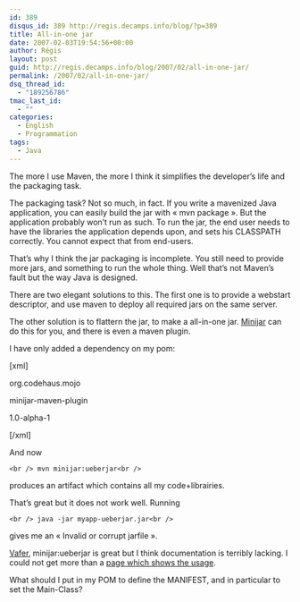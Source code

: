 ```yaml
---
id: 389
disqus_id: 389 http://regis.decamps.info/blog/?p=389
title: All-in-one jar
date: 2007-02-03T19:54:56+00:00
author: Régis
layout: post
guid: http://regis.decamps.info/blog/2007/02/all-in-one-jar/
permalink: /2007/02/all-in-one-jar/
dsq_thread_id:
  - "189256786"
tmac_last_id:
  - ""
categories:
  - English
  - Programmation
tags:
  - Java
---
```

The more I use Maven, the more I think it simplifies the developer’s life and the packaging task.

The packaging task? Not so much, in fact. If you write a mavenized Java application, you can easily build the jar with « mvn package ». But the application probably won’t run as such. To run the jar, the end user needs to have the libraries the application depends upon, and sets his CLASSPATH correctly. You cannot expect that from end-users.

That’s why I think the jar packaging is incomplete. You still need to provide more jars, and something to run the whole thing. Well that’s not Maven’s fault but the way Java is designed.

There are two elegant solutions to this. The first one is to provide a webstart descriptor, and use maven to deploy all required jars on the same server.

The other solution is to flattern the jar, to make a all-in-one jar. [Minijar](http://mojo.codehaus.org/minijar-maven-plugin/ueberjar-mojo.html) can do this for you, and there is even a maven plugin. 

I have only added a dependency on my pom:
  
[xml]
  
<dependency>
	  
<groupid>org.codehaus.mojo</groupid>
	  
<artifactid>minijar-maven-plugin</artifactid>
	  
<version>1.0-alpha-1</version>
  
</dependency>
  
[/xml]

And now
  
`<br />
mvn minijar:ueberjar<br />
` 
  
produces an artifact which contains all my code+librairies.

That’s great but it does not work well. Running
  
`<br />
java -jar myapp-ueberjar.jar<br />
` 

gives me an « Invalid or corrupt jarfile ».

[Vafer](http://vafer.org/blog/20070124132358/trackback/), minijar:ueberjar is great but I think documentation is terribly lacking. I could not get more than a [page which shows the usage](https://svn.codehaus.org/mojo/trunk/mojo/minijar-maven-plugin//src/site/apt/usage.apt). 

What should I put in my POM to define the MANIFEST, and in particular to set the Main-Class?
